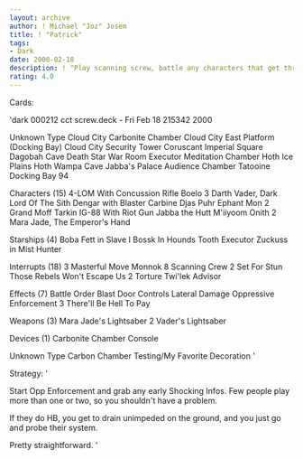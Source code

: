 ```yaml
---
layout: archive
author: ! Michael "Joz" Josem
title: ! "Patrick"
tags:
- Dark
date: 2000-02-18
description: ! "Play scanning screw, battle any characters that get through etc."
rating: 4.0
---
```

Cards: 

'dark 000212 cct screw.deck - Fri Feb 18 215342 2000


Unknown Type
       Cloud City Carbonite Chamber
       Cloud City East Platform (Docking Bay)
       Cloud City Security Tower
       Coruscant Imperial Square
       Dagobah Cave
       Death Star War Room
       Executor Meditation Chamber
       Hoth Ice Plains
       Hoth Wampa Cave
       Jabba's Palace Audience Chamber
       Tatooine Docking Bay 94

Characters (15)
       4-LOM With Concussion Rifle
       Boelo
     3 Darth Vader, Dark Lord Of The Sith
       Dengar with Blaster Carbine
       Djas Puhr
       Ephant Mon
     2 Grand Moff Tarkin
       IG-88 With Riot Gun
       Jabba the Hutt
       M'iiyoom Onith
     2 Mara Jade, The Emperor's Hand

Starships (4)
       Boba Fett in Slave I
       Bossk In Hounds Tooth
       Executor
       Zuckuss in Mist Hunter

Interrupts (18)
     3 Masterful Move
       Monnok
     8 Scanning Crew
     2 Set For Stun
       Those Rebels Won't Escape Us
     2 Torture
       Twi'lek Advisor

Effects (7)
       Battle Order
       Blast Door Controls
       Lateral Damage
       Oppressive Enforcement
     3 There'll Be Hell To Pay

Weapons (3)
       Mara Jade's Lightsaber
     2 Vader's Lightsaber

Devices (1)
       Carbonite Chamber Console

Unknown Type
       Carbon Chamber Testing/My Favorite Decoration
'

Strategy: '

Start Opp Enforcement and grab any early Shocking Infos.  Few people play more than one or two, so you shouldn't have a problem.

If they do HB, you get to drain unimpeded on the ground, and you just go and probe their system.

Pretty straightforward. '